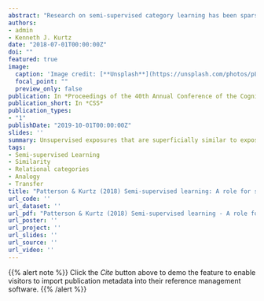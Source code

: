 ```yaml
---
abstract: "Research on semi-supervised category learning has been sparse despite its representativeness of naturalistic category learning and potential applications. Most of the semi-supervised literature to date has focused on establishing the phenomenon. These efforts have produced mixed results and have explored a relatively limited set of learning circumstances. In the current work, we contribute a novel investigation of semi-supervised learning by extending the paradigm to relational category learning and evaluating the role that item similarity plays in the effectiveness of unsupervised learning opportunities. Our results show first- ever evidence of semi-supervised learning in the induction of relational categories and, further, that the similarity between supervised and unsupervised examples critically dictates whether benefits of unsupervised exposures accrue. We conclude with implications and future directions."
authors:
- admin
- Kenneth J. Kurtz
date: "2018-07-01T00:00:00Z"
doi: ""
featured: true
image:
  caption: 'Image credit: [**Unsplash**](https://unsplash.com/photos/pLCdAaMFLTE)'
  focal_point: ""
  preview_only: false
publication: In *Proceedings of the 40th Annual Conference of the Cognitive Science Society (pp. 2211-2217)*
publication_short: In *CSS*
publication_types:
- "1"
publishDate: "2019-10-01T00:00:00Z"
slides: ''
summary: Unsupervised exposures that are superficially similar to exposures encountered under supervision faciliate conceptual development. 
tags:
- Semi-supervised Learning
- Similarity
- Relational categories
- Analogy
- Transfer
title: "Patterson & Kurtz (2018) Semi-supervised learning: A role for similarity in generalization-based learning of relational categories"
url_code: ''
url_dataset: ''
url_pdf: "Patterson & Kurtz (2018) Semi-supervised learning - A role for similarity in generalization-based learning of relational categories.pdf"
url_poster: ''
url_project: ''
url_slides: ''
url_source: ''
url_video: ''
---
```


{{% alert note %}}
Click the *Cite* button above to demo the feature to enable visitors to import publication metadata into their reference management software.
{{% /alert %}}

<!-- {{% alert note %}} -->
<!-- Click the *Slides* button above to demo Academic's Markdown slides feature. -->
<!-- {{% /alert %}} -->

<!-- Supplementary notes can be added here, including [code and math](https://sourcethemes.com/academic/docs/writing-markdown-latex/). -->

